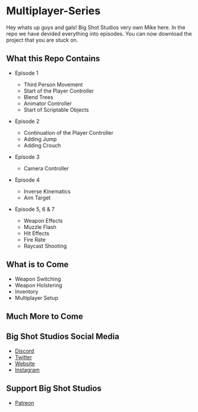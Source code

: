# Multiplayer-Series

Hey whats up guys and gals! Big Shot Studios very own Mike here. In the repo we have devided everything into episodes. You can now download the project that you are stuck on.

## What this Repo Contains

- Episode 1
    - Third Person Movement
    - Start of the Player Controller
    - Blend Trees
    - Animator Controller
    - Start of Scriptable Objects
    
    
- Episode 2
    - Continuation of the Player Controller
    - Adding Jump
    - Adding Crouch
    
    
- Episode 3
    - Camera Controller
    
    
- Episode 4
    - Inverse Kinematics
    - Aim Target
    
    
- Episode 5, 6 & 7
    - Weapon Effects
    - Muzzle Flash
    - Hit Effects
    - Fire Rate
    - Raycast Shooting
    
    
    
## What is to Come

- Weapon Switching
- Weapon Holstering
- Inventory
- Multiplayer Setup



## Much More to Come


## Big Shot Studios Social Media

- [Discord](https://discord.gg/85pHkfC)
- [Twitter](https://twitter.com/big_shot_studio)
- [Website](https://theofficialbigshotstudios.com)
- [Instagram](https://instagram.com/bigshotstudios)


## Support Big Shot Studios

- [Patreon](https://patreon.com/big_shot_studios)

